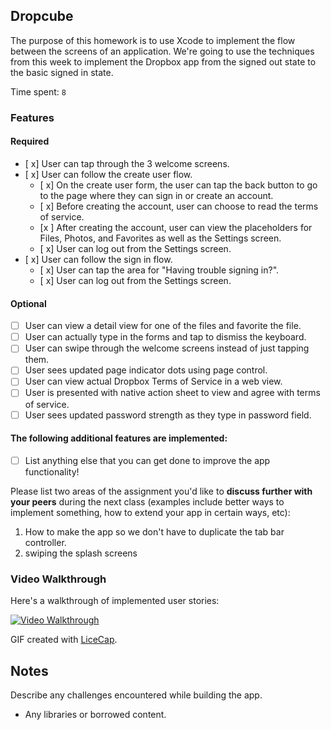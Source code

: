 ## Dropcube

The purpose of this homework is to use Xcode to implement the flow between the screens of an application. We're going to use the techniques from this week to implement the Dropbox app from the signed out state to the basic signed in state.

Time spent: `8`

### Features

#### Required

- [ x] User can tap through the 3 welcome screens.
- [ x] User can follow the create user flow.
  - [ x] On the create user form, the user can tap the back button to go to the page where they can sign in or create an account.
  - [ x] Before creating the account, user can choose to read the terms of service.
  - [x ] After creating the account, user can view the placeholders for Files, Photos, and Favorites as well as the Settings screen.
  - [ x] User can log out from the Settings screen.
- [ x] User can follow the sign in flow.
  - [ x] User can tap the area for "Having trouble signing in?".
  - [ x] User can log out from the Settings screen.

#### Optional

- [ ] User can view a detail view for one of the files and favorite the file.
- [ ] User can actually type in the forms and tap to dismiss the keyboard.
- [ ] User can swipe through the welcome screens instead of just tapping them.
- [ ] User sees updated page indicator dots using page control.
- [ ] User can view actual Dropbox Terms of Service in a web view.
- [ ] User is presented with native action sheet to view and agree with terms of service.
- [ ] User sees updated password strength as they type in password field.

#### The following **additional** features are implemented:

- [ ] List anything else that you can get done to improve the app functionality!

Please list two areas of the assignment you'd like to **discuss further with your peers** during the next class (examples include better ways to implement something, how to extend your app in certain ways, etc):

1. How to make the app so we don't have to duplicate the tab bar controller.
2. swiping the splash screens

### Video Walkthrough 

Here's a walkthrough of implemented user stories:

<a href="dropboxGIF.gif" target="_blank"><img src='dropboxGIF.gif' title='Video Walkthrough' width='' alt='Video Walkthrough' /></a>

GIF created with [LiceCap](http://www.cockos.com/licecap/).

## Notes

Describe any challenges encountered while building the app.

* Any libraries or borrowed content.
